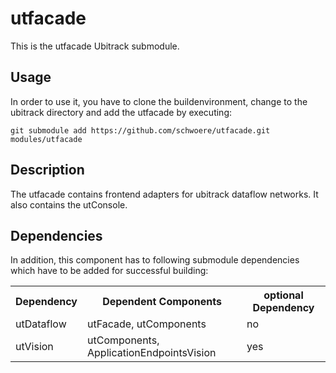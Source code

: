 utfacade
========
This is the utfacade Ubitrack submodule.

Usage
-----
In order to use it, you have to clone the buildenvironment, change to the ubitrack directory and add the utfacade by executing:

    git submodule add https://github.com/schwoere/utfacade.git modules/utfacade

Description
----------
The utfacade contains frontend adapters for ubitrack dataflow networks. It also contains the utConsole.

Dependencies
----------
In addition, this component has to following submodule dependencies which have to be added for successful building:

<table>

  <tr>
    <th>Dependency</th><th>Dependent Components</th><th>optional Dependency</th>
  </tr>
  <tr>
    <td>utDataflow</td><td>utFacade, utComponents</td><td>no</td>
  </tr>
   <tr>
    <td>utVision</td><td>utComponents, ApplicationEndpointsVision</td><td>yes</td>
  </tr>
</table>
